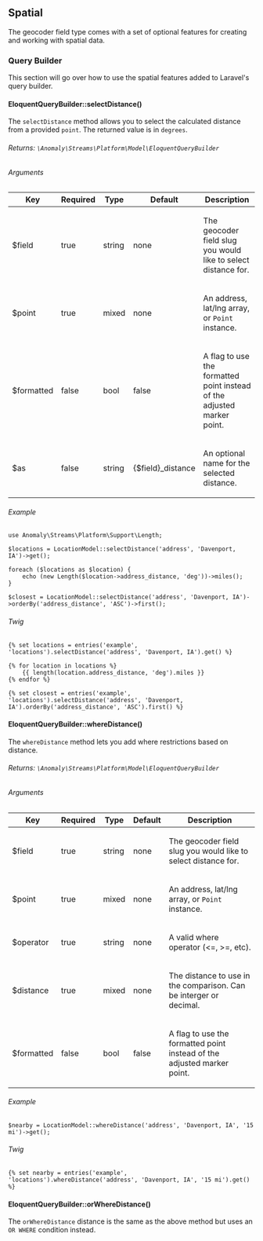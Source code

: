 ## Spatial[](#spatial)

The geocoder field type comes with a set of optional features for creating and working with spatial data.


### Query Builder[](#spatial/query-builder)

This section will go over how to use the spatial features added to Laravel's query builder.


#### EloquentQueryBuilder::selectDistance()[](#spatial/query-builder/eloquentquerybuilder-selectdistance)

The `selectDistance` method allows you to select the calculated distance from a provided `point`. The returned value is in `degrees`.

###### Returns: `\Anomaly\Streams\Platform\Model\EloquentQueryBuilder`

###### Arguments

<table class="table table-bordered table-striped">

<thead>

<tr>

<th>Key</th>

<th>Required</th>

<th>Type</th>

<th>Default</th>

<th>Description</th>

</tr>

</thead>

<tbody>

<tr>

<td>

$field

</td>

<td>

true

</td>

<td>

string

</td>

<td>

none

</td>

<td>

The geocoder field slug you would like to select distance for.

</td>

</tr>

<tr>

<td>

$point

</td>

<td>

true

</td>

<td>

mixed

</td>

<td>

none

</td>

<td>

An address, lat/lng array, or `Point` instance.

</td>

</tr>

<tr>

<td>

$formatted

</td>

<td>

false

</td>

<td>

bool

</td>

<td>

false

</td>

<td>

A flag to use the formatted point instead of the adjusted marker point.

</td>

</tr>

<tr>

<td>

$as

</td>

<td>

false

</td>

<td>

string

</td>

<td>

{$field}_distance

</td>

<td>

An optional name for the selected distance.

</td>

</tr>

</tbody>

</table>

###### Example

    use Anomaly\Streams\Platform\Support\Length;

    $locations = LocationModel::selectDistance('address', 'Davenport, IA')->get();

    foreach ($locations as $location) {
        echo (new Length($location->address_distance, 'deg'))->miles();
    }

    $closest = LocationModel::selectDistance('address', 'Davenport, IA')->orderBy('address_distance', 'ASC')->first();

###### Twig

    {% set locations = entries('example', 'locations').selectDistance('address', 'Davenport, IA').get() %}

    {% for location in locations %}
    	{{ length(location.address_distance, 'deg').miles }}
    {% endfor %}

    {% set closest = entries('example', 'locations').selectDistance('address', 'Davenport, IA').orderBy('address_distance', 'ASC').first() %}


#### EloquentQueryBuilder::whereDistance()[](#spatial/query-builder/eloquentquerybuilder-wheredistance)

The `whereDistance` method lets you add where restrictions based on distance.

###### Returns: `\Anomaly\Streams\Platform\Model\EloquentQueryBuilder`

###### Arguments

<table class="table table-bordered table-striped">

<thead>

<tr>

<th>Key</th>

<th>Required</th>

<th>Type</th>

<th>Default</th>

<th>Description</th>

</tr>

</thead>

<tbody>

<tr>

<td>

$field

</td>

<td>

true

</td>

<td>

string

</td>

<td>

none

</td>

<td>

The geocoder field slug you would like to select distance for.

</td>

</tr>

<tr>

<td>

$point

</td>

<td>

true

</td>

<td>

mixed

</td>

<td>

none

</td>

<td>

An address, lat/lng array, or `Point` instance.

</td>

</tr>

<tr>

<td>

$operator

</td>

<td>

true

</td>

<td>

string

</td>

<td>

none

</td>

<td>

A valid where operator (<=, >=, etc).

</td>

</tr>

<tr>

<td>

$distance

</td>

<td>

true

</td>

<td>

mixed

</td>

<td>

none

</td>

<td>

The distance to use in the comparison. Can be interger or decimal.

</td>

</tr>

<tr>

<td>

$formatted

</td>

<td>

false

</td>

<td>

bool

</td>

<td>

false

</td>

<td>

A flag to use the formatted point instead of the adjusted marker point.

</td>

</tr>

</tbody>

</table>

###### Example

    $nearby = LocationModel::whereDistance('address', 'Davenport, IA', '15 mi')->get();

###### Twig

    {% set nearby = entries('example', 'locations').whereDistance('address', 'Davenport, IA', '15 mi').get() %}


#### EloquentQueryBuilder::orWhereDistance()[](#spatial/query-builder/eloquentquerybuilder-orwheredistance)

The `orWhereDistance` distance is the same as the above method but uses an `OR WHERE` condition instead.
